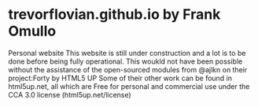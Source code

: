 # trevorflovian.github.io by Frank Omullo
Personal website
This website is still under construction and a lot is to be done before being fully operational.
This woukld not have been possible without the assistance of the open-sourced modules from @ajlkn on their project:Forty by HTML5 UP
Some of their other work can be found in html5up.net, all which are Free for personal and commercial use under the CCA 3.0 license (html5up.net/license)
